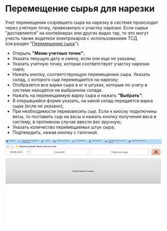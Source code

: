 # Перемещение сырья для нарезки


Учет перемещения созревшего сыра на нарезку в системе происходит через
учетную точку, привязанную к участку нарезки. Если сырье "доставляется"
на контейнерах или других видах тар, то это могут учесть также водители
электрокаров с использованием ТСД (см.раздел "[Перемещение
сыра](../../Maturation/AutomationElectricCarDrivers/AccountingTransferCheese/AccountingTransferCheese.md)").

-   Открыть **"Меню учетных точек"**;
-   Указать текущую дату и смену, если они еще не указаны;
-   Указать учетную точку, которая соответствует участку нарезки сыра;
-   Нажать кнопку, соответствующую перемещению сыра. Указать склад, с
    которого сыр перемещается на нарезку;
-   Отобразятся все варки сыра в кг и штуках, которые по учету в системе
    находятся на выбранном складе.
-   Нажать на перемещаемую варку сыра и нажать **"Выбрать"**;
-   В открывшейся форме указать, на какой склад передается варка сыра
    (если не указано);
-   При необходимости перевзвесить сыр. Если к киоску подключены весы, то поставить сыр на весы и нажать
    кнопку получения веса в систему, в противном случае ввести вес
    вручную;
-   Указать количество перемещаемых штук сыра;
-   Подтвердить, нажав кнопку с галочкой.

![](MovingCheeseForSlicing.assets/1.gif)


